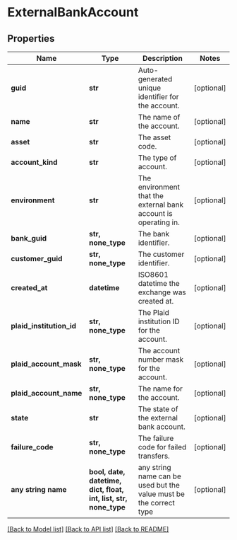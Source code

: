 # ExternalBankAccount


## Properties
Name | Type | Description | Notes
------------ | ------------- | ------------- | -------------
**guid** | **str** | Auto-generated unique identifier for the account. | [optional] 
**name** | **str** | The name of the account. | [optional] 
**asset** | **str** | The asset code. | [optional] 
**account_kind** | **str** | The type of account. | [optional] 
**environment** | **str** | The environment that the external bank account is operating in. | [optional] 
**bank_guid** | **str, none_type** | The bank identifier. | [optional] 
**customer_guid** | **str, none_type** | The customer identifier. | [optional] 
**created_at** | **datetime** | ISO8601 datetime the exchange was created at. | [optional] 
**plaid_institution_id** | **str, none_type** | The Plaid institution ID for the account. | [optional] 
**plaid_account_mask** | **str, none_type** | The account number mask for the account. | [optional] 
**plaid_account_name** | **str, none_type** | The name for the account. | [optional] 
**state** | **str** | The state of the external bank account. | [optional] 
**failure_code** | **str, none_type** | The failure code for failed transfers. | [optional] 
**any string name** | **bool, date, datetime, dict, float, int, list, str, none_type** | any string name can be used but the value must be the correct type | [optional]

[[Back to Model list]](../README.md#documentation-for-models) [[Back to API list]](../README.md#documentation-for-api-endpoints) [[Back to README]](../README.md)


